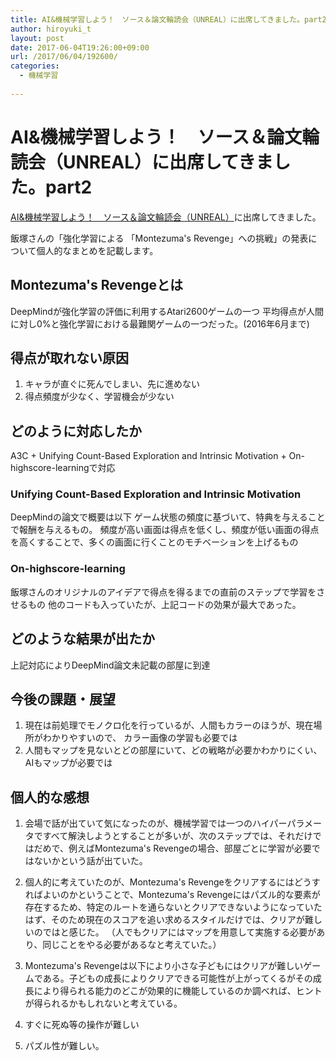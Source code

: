 ```yaml
---
title: AI&機械学習しよう！　ソース＆論文輪読会（UNREAL）に出席してきました。part2
author: hiroyuki_t
layout: post
date: 2017-06-04T19:26:00+09:00
url: /2017/06/04/192600/
categories:
  - 機械学習
  
---
```

# AI&機械学習しよう！　ソース＆論文輪読会（UNREAL）に出席してきました。part2


[AI&機械学習しよう！　ソース＆論文輪読会（UNREAL）](http://do2dle.connpass.com/event/57366/)に出席してきました。


飯塚さんの「強化学習による 「Montezuma's Revenge」への挑戦」の発表について個人的なまとめを記載します。

## Montezuma's Revengeとは
DeepMindが強化学習の評価に利用するAtari2600ゲームの一つ
平均得点が人間に対し0%と強化学習における最難関ゲームの一つだった。(2016年6月まで)

## 得点が取れない原因
1. キャラが直ぐに死んでしまい、先に進めない
2. 得点頻度が少なく、学習機会が少ない

## どのように対応したか

A3C + Unifying Count-Based Exploration and Intrinsic Motivation + On-highscore-learningで対応


### Unifying Count-Based Exploration and Intrinsic Motivation
DeepMindの論文で概要は以下
ゲーム状態の頻度に基づいて、特典を与えることで報酬を与えるもの。
頻度が高い画面は得点を低くし、頻度が低い画面の得点を高くすることで、多くの画面に行くことのモチベーションを上げるもの

### On-highscore-learning
飯塚さんのオリジナルのアイデアで得点を得るまでの直前のステップで学習をさせるもの
他のコードも入っていたが、上記コードの効果が最大であった。

## どのような結果が出たか
上記対応によりDeepMind論文未記載の部屋に到達


## 今後の課題・展望
1. 現在は前処理でモノクロ化を行っているが、人間もカラーのほうが、現在場所がわかりやすいので、
カラー画像の学習も必要では
2. 人間もマップを見ないとどの部屋にいて、どの戦略が必要かわかりにくい、AIもマップが必要では

## 個人的な感想
1. 会場で話が出ていて気になったのが、機械学習では一つのハイパーパラメータですべて解決しようとすることが多いが、次のステップでは、それだけではだめで、例えばMontezuma's Revengeの場合、部屋ごとに学習が必要ではないかという話が出ていた。
　
2. 個人的に考えていたのが、Montezuma's Revengeをクリアするにはどうすればよいのかということで、Montezuma's Revengeにはパズル的な要素が存在するため、特定のルートを通らないとクリアできないようになっていたはず、そのため現在のスコアを追い求めるスタイルだけでは、クリアが難しいのではと感じた。
（人でもクリアにはマップを用意して実施する必要があり、同じことをやる必要があるなと考えていた。）

3. Montezuma's Revengeは以下により小さな子どもにはクリアが難しいゲームである。子どもの成長によりクリアできる可能性が上がってくるがその成長により得られる能力のどこが効果的に機能しているのか調べれば、ヒントが得られるかもしれないと考えている。

 1. すぐに死ぬ等の操作が難しい
 2. パズル性が難しい。

